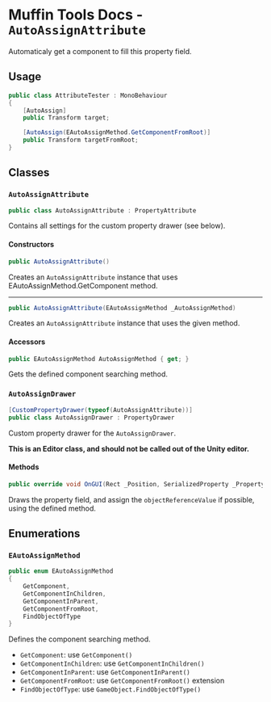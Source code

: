 # Muffin Tools Docs - `AutoAssignAttribute`

Automaticaly get a component to fill this property field.

## Usage

```cs
public class AttributeTester : MonoBehaviour
{
    [AutoAssign]
    public Transform target;

    [AutoAssign(EAutoAssignMethod.GetComponentFromRoot)]
    public Transform targetFromRoot;   
}
```

## Classes

### `AutoAssignAttribute`

```cs
public class AutoAssignAttribute : PropertyAttribute
```

Contains all settings for the custom property drawer (see below).

#### Constructors

```cs
public AutoAssignAttribute()
```

Creates an `AutoAssignAttribute` instance that uses EAutoAssignMethod.GetComponent method.

---

```cs
public AutoAssignAttribute(EAutoAssignMethod _AutoAssignMethod)
```

Creates an `AutoAssignAttribute` instance that uses the given method.

#### Accessors

```cs
public EAutoAssignMethod AutoAssignMethod { get; }
```

Gets the defined component searching method.

### `AutoAssignDrawer`

```cs
[CustomPropertyDrawer(typeof(AutoAssignAttribute))]
public class AutoAssignDrawer : PropertyDrawer
```

Custom property drawer for the `AutoAssignDrawer`.

**This is an Editor class, and should not be called out of the Unity editor.**

#### Methods

```cs
public override void OnGUI(Rect _Position, SerializedProperty _Property, GUIContent _Label)
```

Draws the property field, and assign the `objectReferenceValue` if possible, using the defined method.

## Enumerations

### `EAutoAssignMethod`

```cs
public enum EAutoAssignMethod
{
    GetComponent,
    GetComponentInChildren,
    GetComponentInParent,
    GetComponentFromRoot,
    FindObjectOfType
}
```

Defines the component searching method.

* `GetComponent`: use `GetComponent()`
* `GetComponentInChildren`: use `GetComponentInChildren()`
* `GetComponentInParent`: use `GetComponentInParent()`
* `GetComponentFromRoot`: use `GetComponentFromRoot()` extension
* `FindObjectOfType`: use `GameObject.FindObjectOfType()`